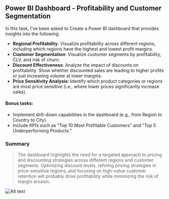 ## Power BI Dashboard - Profitability and Customer Segmentation
In this task, I've been asked to Create a Power BI dashboard  that provides insights into the following: 
- **Regional Profitability**: Visualize profitability across different regions, including which  regions have the highest and lowest profit margins. 
- **Customer Segmentation**: Visualize customer segments by profitability, CLV, and risk of  churn. 
- **Discount Effectiveness**: Analyze the impact of discounts on profitability. Show whether  discounted sales are leading to higher profits or just increasing volume at lower margins.
- **Price Sensitivity Analysis**: Identify which product categories or regions are most price sensitive (i.e., where lower prices significantly increase sales).

#### Bonus tasks:
- Implement drill-down capabilities in the dashboard (e.g., from Region to Country to City). 
- Include KPIs such as "Top 10 Most Profitable Customers" and "Top 5 Underperforming  Products." 

### Summary
> The dashboard highlights the need for a targeted approach to pricing and discounting strategies across different regions and customer segments. Optimizing discount levels, refining pricing strategies in price-sensitive regions, and focusing on high-value customer retention will probably drive profitability while minimizing the risk of margin erosion.



![Alt text](https://github.com/namakshenas/finquest_challenge/blob/main/task_3/powerbi_finquest_challenge.png)
